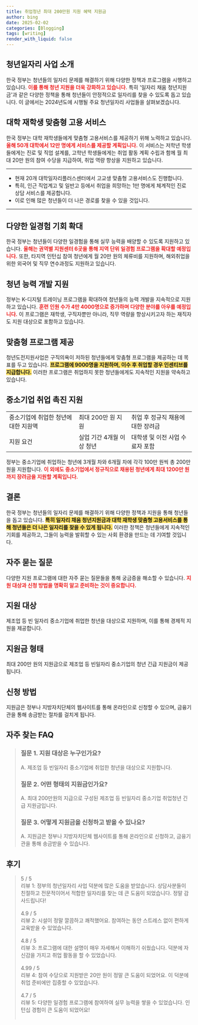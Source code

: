 ```yaml
---
title: 취업청년 최대 200만원 지원 혜택 지원금
author: bing
date: 2025-02-02
categories: [Blogging]
tags: [writing]
render_with_liquid: false
---
```



<h2 id='청년일자리사업소개'>청년일자리 사업 소개</h2>

<p>한국 정부는 청년들의 일자리 문제를 해결하기 위해 다양한 정책과 프로그램을 시행하고 있습니다. <b><span style="color: #ee2323;">이를 통해 청년 지원을 더욱 강화하고 있습니다.</span></b> 특히 '일자리 채움 청년지원금'과 같은 다양한 정책을 통해 청년들이 안정적으로 일자리를 찾을 수 있도록 돕고 있습니다. 이 글에서는 2024년도에 시행될 주요 청년일자리 사업들을 살펴보겠습니다.</p>

<h2 id='대학재학생고용서비스'>대학 재학생 맞춤형 고용 서비스</h2>

<p>한국 정부는 대학 재학생들에게 맞춤형 고용서비스를 제공하기 위해 노력하고 있습니다. <b><span style="color: #ee2323;">올해 50개 대학에서 12만 명에게 서비스를 제공할 계획입니다.</span></b> 이 서비스는 저학년 학생들에게는 진로 및 직업 설계를, 고학년 학생들에게는 취업 활동 계획 수립과 함께 월 최대 20만 원의 참여 수당을 지급하여, 취업 역량 향상을 지원하고 있습니다.</p>

<hr />

<ul>
    <li>현재 20개 대학일자리플러스센터에서 고교생 맞춤형 고용서비스도 진행합니다.</li>
    <li>특히, 인근 직업계고 및 일반고 등에서 취업을 희망하는 1만 명에게 체계적인 진로 상담 서비스를 제공합니다.</li>
    <li>이로 인해 많은 청년들이 더 나은 경로를 찾을 수 있을 것입니다.</li>
</ul>

<hr />

<h2 id='일경험기회확대'>다양한 일경험 기회 확대</h2>

<p>한국 정부는 청년들이 다양한 일경험을 통해 실무 능력을 배양할 수 있도록 지원하고 있습니다. <b><span style="color: #ee2323;">올해는 권역별 지원센터 6곳을 통해 지역 단위 일경험 프로그램을 확대할 예정입니다.</span></b> 또한, 타지역 인턴십 참여 청년에게 월 20만 원의 체류비를 지원하며, 해외취업을 위한 외국어 및 직무 연수과정도 지원하고 있습니다.</p>

<h2 id='청년능력개발지원'>청년 능력 개발 지원</h2>

<p>정부는 K-디지털 트레이닝 프로그램을 확대하여 청년들의 능력 개발을 지속적으로 지원하고 있습니다. <b><span style="color: #ee2323;">훈련 인원 수가 4만 4000명으로 증가하며 다양한 분야를 아우를 예정입니다.</span></b> 이 프로그램은 재학생, 구직자뿐만 아니라, 직무 역량을 향상시키고자 하는 재직자도 지원 대상으로 포함하고 있습니다.</p>

<h2 id='맞춤형프로그램제공'>맞춤형 프로그램 제공</h2>

<p>청년도전지원사업은 구직의욕이 저하된 청년들에게 맞춤형 프로그램을 제공하는 데 목표를 두고 있습니다. <b><span style="background-color: #ffe066;">프로그램에 9000명을 지원하며, 이수 후 취업할 경우 인센티브를 지급합니다.</span></b> 이러한 프로그램은 취업하지 못한 청년들에게도 지속적인 지원을 약속하고 있습니다.</p>

<h2 id='중소기업취업촉진지원'>중소기업 취업 촉진 지원</h2>

<table>
    <tr>
        <td>중소기업에 취업한 청년에 대한 지원액</td>
        <td>최대 200만 원 지원</td>
        <td>취업 후 정규직 채용에 대한 장려금</td>
    </tr>
    <tr>
        <td>지원 요건</td>
        <td>실업 기간 4개월 이상 청년</td>
        <td>대학생 및 이전 사업 수료자 포함</td>
    </tr>
</table>

<p>정부는 중소기업에 취업하는 청년에 3개월 차와 6개월 차에 각각 100만 원씩 총 200만 원을 지원합니다. <b><span style="color: #ee2323;">이 외에도 중소기업에서 정규직으로 채용된 청년에게 최대 1200만 원까지 장려금을 지원할 계획입니다.</span></b></p>

<h2 id='결론'>결론</h2>

<p>한국 정부는 청년들의 일자리 문제를 해결하기 위해 다양한 정책과 지원을 통해 청년들을 돕고 있습니다. <b><span style="background-color: #ffe066;">특히 일자리 채움 청년지원금과 대학 재학생 맞춤형 고용서비스를 통해 청년들은 더 나은 일자리를 찾을 수 있게 됩니다.</span></b> 이러한 정책은 청년들에게 지속적인 기회를 제공하고, 그들이 능력을 발휘할 수 있는 사회 환경을 만드는 데 기여할 것입니다.</p>

<h2 id='FAQ'>자주 묻는 질문</h2>

<p>다양한 지원 프로그램에 대한 자주 묻는 질문들을 통해 궁금증을 해소할 수 있습니다. <b><span style="color: #ee2323;">지원 대상과 신청 방법을 명확히 알고 준비하는 것이 중요합니다.</span></b></p>

<h2 id='지원대상'>지원 대상</h2>

<p>제조업 등 빈 일자리 중소기업에 취업한 청년을 대상으로 지원하며, 이를 통해 경제적 지원을 제공합니다.</p>

<h2 id='지원금형태'>지원금 형태</h2>

<p>최대 200만 원의 지원금으로 제조업 등 빈일자리 중소기업의 청년 긴급 지원금이 제공됩니다.</p>

<h2 id='신청방법'>신청 방법</h2>

<p>지원금은 정부나 지방자치단체의 웹사이트를 통해 온라인으로 신청할 수 있으며, 금융기관을 통해 송금받는 절차를 걸치게 됩니다.</p>


<h2 id='자주_찾는_FAQ'>자주 찾는 FAQ</h2>
<div itemscope="" itemtype="https://schema.org/FAQPage">
<blockquote>
<div itemscope="" itemprop="mainEntity" itemtype="https://schema.org/Question">
<h3 itemprop="name">질문 1. 지원 대상은 누구인가요?</h3>
<div itemscope="" itemprop="acceptedAnswer" itemtype="https://schema.org/Answer">
<span itemprop="text">
<p>A. 제조업 등 빈일자리 중소기업에 취업한 청년을 대상으로 지원합니다.</p>
</span>
</div>
</div>
<div itemscope="" itemprop="mainEntity" itemtype="https://schema.org/Question">
<h3 itemprop="name">질문 2. 어떤 형태의 지원금인가요?</h3>
<div itemscope="" itemprop="acceptedAnswer" itemtype="https://schema.org/Answer">
<span itemprop="text">
<p>A. 최대 200만원의 지급으로 구성된 제조업 등 빈일자리 중소기업 취업청년 긴급 지원금입니다.</p>
</span>
</div>
</div>
<div itemscope="" itemprop="mainEntity" itemtype="https://schema.org/Question">
<h3 itemprop="name">질문 3. 어떻게 지원금을 신청하고 받을 수 있나요?</h3>
<div itemscope="" itemprop="acceptedAnswer" itemtype="https://schema.org/Answer">
<span itemprop="text">
<p>A. 지원금은 정부나 지방자치단체 웹사이트를 통해 온라인으로 신청하고, 금융기관을 통해 송금받을 수 있습니다.</p>
</span>
</div>
</div>
</blockquote>
</div>
<h2 id='후기'>후기</h2>
<div itemscope itemtype="https://schema.org/Product">
  <blockquote>
  <div itemprop="review" itemscope itemtype="https://schema.org/Review">
      <div itemprop="reviewRating" itemscope itemtype="https://schema.org/Rating"> <span itemprop="ratingValue">5</span> / <span itemprop="bestRating">5</span> </div>
      <span itemprop="reviewBody">리뷰 1: 정부의 청년일자리 사업 덕분에 많은 도움을 받았습니다. 상담사분들이 친절하고 전문적이어서 적합한 일자리를 찾는 데 큰 도움이 되었습니다. 정말 감사드립니다!</span>
  </div>
  <br>
  <div itemprop="review" itemscope itemtype="https://schema.org/Review">
      <div itemprop="reviewRating" itemscope itemtype="https://schema.org/Rating"> <span itemprop="ratingValue">4.9</span> / <span itemprop="bestRating">5</span> </div>
      <span itemprop="reviewBody">리뷰 2: 시설이 정말 깔끔하고 쾌적했어요. 참여하는 동안 스트레스 없이 편하게 교육받을 수 있었습니다.</span>
  </div>
  <br>
  <div itemprop="review" itemscope itemtype="https://schema.org/Review">
      <div itemprop="reviewRating" itemscope itemtype="https://schema.org/Rating"> <span itemprop="ratingValue">4.8</span> / <span itemprop="bestRating">5</span> </div>
      <span itemprop="reviewBody">리뷰 3: 프로그램에 대한 설명이 매우 자세해서 이해하기 쉬웠습니다. 덕분에 자신감을 가지고 취업 활동을 할 수 있었습니다.</span>
  </div>
  <br>
  <div itemprop="review" itemscope itemtype="https://schema.org/Review">
      <div itemprop="reviewRating" itemscope itemtype="https://schema.org/Rating"> <span itemprop="ratingValue">4.99</span> / <span itemprop="bestRating">5</span> </div>
      <span itemprop="reviewBody">리뷰 4: 참여 수당으로 지원받은 20만 원이 정말 큰 도움이 되었어요. 이 덕분에 취업 준비에만 집중할 수 있었습니다.</span>
  </div>
  <br>
  <div itemprop="review" itemscope itemtype="https://schema.org/Review">
      <div itemprop="reviewRating" itemscope itemtype="https://schema.org/Rating"> <span itemprop="ratingValue">4.7</span> / <span itemprop="bestRating">5</span> </div>
      <span itemprop="reviewBody">리뷰 5: 다양한 일경험 프로그램에 참여하여 실무 능력을 쌓을 수 있었습니다. 인턴십 경험이 큰 도움이 되었어요!</span>
  </div>
  <br>
  </blockquote>
</div>
